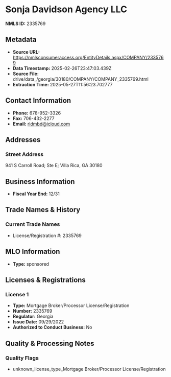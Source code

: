 # Sonja Davidson Agency LLC

**NMLS ID:** 2335769

## Metadata
- **Source URL:** https://nmlsconsumeraccess.org/EntityDetails.aspx/COMPANY/2335769
- **Data Timestamp:** 2025-02-26T23:47:03.439Z
- **Source File:** drive/data_/georgia/30180/COMPANY/COMPANY_2335769.html
- **Extraction Time:** 2025-05-27T11:56:23.702777

## Contact Information
- **Phone:** 678-952-3326
- **Fax:** 706-432-2277
- **Email:** rldmbd@icloud.com

## Addresses
### Street Address
941 S Carroll Road; Ste E; Villa Rica, GA 30180

## Business Information
- **Fiscal Year End:** 12/31

## Trade Names & History
### Current Trade Names
- License/Registration #: 2335769

## MLO Information
- **Type:** sponsored

## Licenses & Registrations

### License 1
- **Type:** Mortgage Broker/Processor License/Registration
- **Number:** 2335769
- **Regulator:** Georgia
- **Issue Date:** 09/29/2022
- **Authorized to Conduct Business:** No

## Quality & Processing Notes
### Quality Flags
- unknown_license_type_Mortgage Broker/Processor License/Registration
